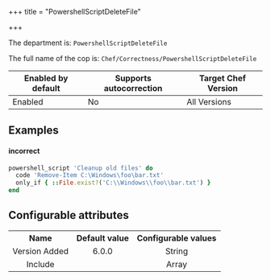 +++
title = "PowershellScriptDeleteFile"

+++

<!-- This content is automatically generated. See https://github.com/chef/chef-web-docs/blob/main/generated/README.md -->

The department is: `PowershellScriptDeleteFile`

The full name of the cop is: `Chef/Correctness/PowershellScriptDeleteFile`

| Enabled by default | Supports autocorrection | Target Chef Version |
| --- | --- | --- |
| Enabled | No | All Versions |

## Examples


#### incorrect

```ruby
powershell_script 'Cleanup old files' do
  code 'Remove-Item C:\Windows\foo\bar.txt'
  only_if { ::File.exist?('C:\\Windows\\foo\\bar.txt') }
end
```

## Configurable attributes

<table>
<tbody><tr>
<th>Name</th>
<th>Default value</th>
<th>Configurable values</th>
</tr>
<tr>
<td style="text-align:center">Version Added</td>
<td style="text-align:center">6.0.0</td>
<td style="text-align:center">String</td>
</tr>
<tr><td style="text-align:center">Include</td>
<td style="text-align:center"><ul>
</ul>
</td>
<td style="text-align:center">Array</td>
</tr></tbody></table>
